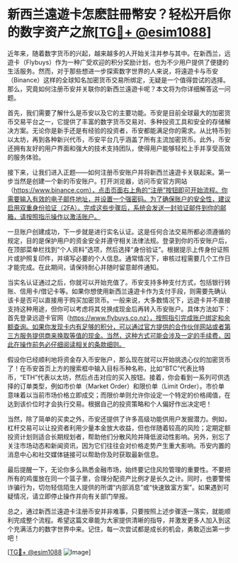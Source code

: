 # 新西兰遠遊卡怎麽註冊幣安？轻松开启你的数字资产之旅[[TG💪+ @esim1088](https://t.me/s/esim1088)]

近年来，随着数字货币的兴起，越来越多的人开始关注并参与其中。在新西兰，远遊卡（Flybuys）作为一种广受欢迎的积分奖励计划，也为不少用户提供了便捷的生活服务。然而，对于那些想进一步探索数字世界的人来说，将遠遊卡与币安（Binance）这样的全球知名加密货币交易所绑定，无疑是一个值得尝试的选择。那么，究竟如何注册币安并关联你的新西兰遠遊卡呢？本文将为你详细解答这一问题。

首先，我们需要了解什么是币安以及它的主要功能。币安是目前全球最大的加密货币交易平台之一，它提供了丰富的数字货币交易对、多种投资工具和安全的存储解决方案。无论你是新手还是有经验的投资者，币安都能满足你的需求。从比特币到以太坊，再到各种新兴代币，币安平台几乎涵盖了所有主流加密货币。此外，币安还拥有友好的用户界面和强大的技术支持团队，使得用户能够轻松上手并享受高效的服务体验。

接下来，让我们进入正题——如何注册币安账户并将新西兰遠遊卡关联起来。第一步当然是创建一个新的币安账户。打开浏览器，访问币安官方网站（https://www.binance.com），点击页面右上角的“注册”按钮即可开始流程。你需要输入有效的电子邮件地址，并设置一个强密码。为了确保账户的安全性，建议启用双重身份验证（2FA）。完成这些步骤后，系统会发送一封验证邮件到你的邮箱，请按照指示操作以激活账户。

一旦账户创建成功，下一步就是进行实名认证。这是任何合法交易所都必须遵循的规定，目的是保护用户的资金安全并遵守相关法律法规。登录到你的币安账户后，在顶部菜单栏找到“个人资料”选项，然后选择“身份验证”。根据提示上传身份证照片或护照复印件，并填写必要的个人信息。通常情况下，审核过程需要几个工作日才能完成。在此期间，请保持耐心并随时留意邮件通知。

当实名认证通过之后，你就可以开始充值了。币安支持多种支付方式，包括银行转账、信用卡/借记卡等。如果你想使用新西兰遠遊卡作为支付手段，则需要先确认该卡是否可以直接用于购买加密货币。一般来说，大多数情况下，远遊卡并不直接支持这种用途，但你可以考虑将其兑换成现金后再转入币安账户。具体方法如下：首先登录远遊卡官网（https://www.flybuys.co.nz），按照指引完成账户绑定和余额查询。如果你发现卡内有足够的积分，可以通过官方提供的合作伙伴网站或者第三方服务提供商来换取等值的现金。当然，这种方式可能会涉及一定的手续费，因此在操作前务必仔细阅读相关的条款细则。

假设你已经顺利地将资金存入币安账户，那么现在就可以开始挑选心仪的加密货币了！在币安首页上方的搜索框中输入目标币种名称，比如“BTC”代表比特币，“ETH”代表以太坊，然后点击对应的买入按钮。接着，你会看到一系列可供选择的订单类型，例如市价单（Market Order）和限价单（Limit Order）。市价单意味着以当前市场价格立即成交；而限价单则允许你设定一个特定的价格阈值，在达到该价位时才会执行交易。根据自己的投资策略和个人偏好作出决定吧！

当然，除了简单的买卖之外，币安还提供了许多高级功能供用户发掘潜力。例如，杠杆交易可以让投资者利用少量本金放大收益，但也伴随着较高的风险；定期定额投资计划则适合长期规划者，帮助他们分散风险并降低波动性影响。另外，别忘了关注市场动态和新闻资讯，因为它们往往会对价格走势产生重大影响。币安内置的消息中心和社交媒体链接可以帮助你及时获取最新信息。

最后提醒一下，无论你多么熟悉金融市场，始终要记住风险管理的重要性。不要把所有的鸡蛋放在同一个篮子里，合理分配资产比例才是长久之计。同时，也要警惕诈骗行为，切勿轻信陌生人提供的所谓“内部消息”或“快速致富方案”。如果遇到可疑情况，请立即停止操作并向有关部门举报。

总之，通过新西兰遠遊卡注册币安并非难事，只要按照上述步骤逐一落实，就能顺利完成整个流程。希望这篇文章能为大家提供清晰的指导，并激发更多人加入到这个充满活力的数字世界中来。记住，每一次尝试都是成长的机会，勇敢迈出第一步吧！

[[TG💪+ @esim1088](https://t.me/s/esim1088) ![Image](https://i.postimg.cc/4NQfJmqS/Snipaste-2025-05-13-00-14-12.png)]